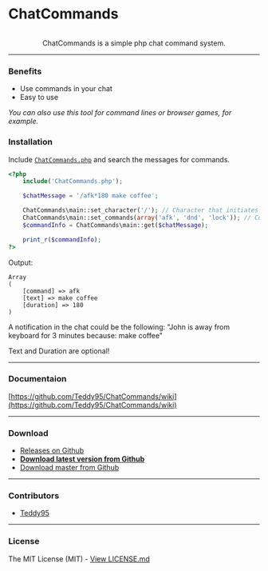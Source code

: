 # ChatCommands

<p align="center">
	<img src="http://root.andre-sieverding.de/briefkasten/GithubRepoLogos/ChatCommands.png" alt="">
	<p align="center">ChatCommands is a simple php chat command system.</p>
</p>

-------------

### Benefits

- Use commands in your chat
- Easy to use

_You can also use this tool for command lines or browser games, for example._

### Installation

Include [`ChatCommands.php`](https://github.com/Teddy95/ChatCommands/blob/master/src/ChatCommands.php) and search the messages for commands.

```php
<?php
	include('ChatCommands.php');

	$chatMessage = '/afk*180 make coffee';

	ChatCommands\main::set_character('/'); // Character that initiates the command
	ChatCommands\main::set_commands(array('afk', 'dnd', 'lock')); // Commands
	$commandInfo = ChatCommands\main::get($chatMessage);

	print_r($commandInfo);
?>
```
Output:

```
Array
(
	[command] => afk
	[text] => make coffee
	[duration] => 180
)
```

A notification in the chat could be the following: "John is away from keyboard for 3 minutes because: make coffee"

Text and Duration are optional!

-------------

### Documentaion

[https://github.com/Teddy95/ChatCommands/wiki](https://github.com/Teddy95/ChatCommands/wiki)

-------------

### Download

- [Releases on Github](https://github.com/Teddy95/ChatCommands/releases)
- **[Download latest version from Github](https://github.com/Teddy95/ChatCommands/archive/v0.5.0.zip)**
- [Download master from Github](https://github.com/Teddy95/ChatCommands/archive/master.zip)

-------------

### Contributors

- [Teddy95](https://github.com/Teddy95)

-------------

### License

The MIT License (MIT) - [View LICENSE.md](https://github.com/Teddy95/ChatCommands/blob/master/LICENSE.md)
